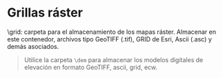# Grillas ráster

\grid: carpeta para el almacenamiento de los mapas ráster. Almacenar en este contenedor, archivos tipo GeoTIFF (.tif), GRID de Esri, Ascii (.asc) y demás asociados. 

> Utilice la carpeta `\dem` para almacenar los modelos digitales de elevación en formato GeoTIFF, ascii, grid, ecw.

